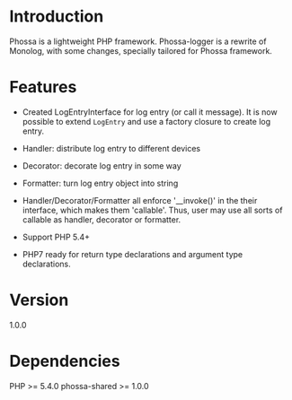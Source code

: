 # Introduction
Phossa is a lightweight PHP framework. Phossa-logger is a rewrite of Monolog,
with some changes, specially tailored for Phossa framework.

# Features

- Created LogEntryInterface for log entry (or call it message). It is now
  possible to extend `LogEntry` and use a factory closure to create log entry.

- Handler: distribute log entry to different devices

- Decorator: decorate log entry in some way

- Formatter: turn log entry object into string

- Handler/Decorator/Formatter all enforce '__invoke()' in the their interface,
  which makes them 'callable'. Thus, user may use all sorts of callable as
  handler, decorator or formatter.

- Support PHP 5.4+

- PHP7 ready for return type declarations and argument type declarations.

# Version
1.0.0

# Dependencies
PHP >= 5.4.0
phossa-shared >= 1.0.0
